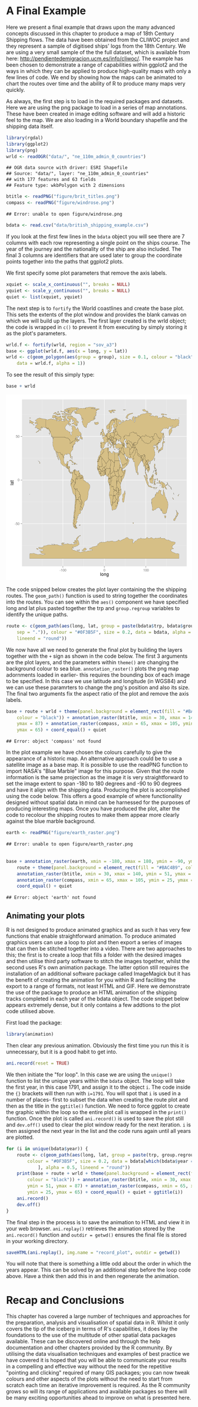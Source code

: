 A Final Example
===============

Here we present a final example that draws upon the many advanced concepts discussed in 
this chapter to produce a map of 18th Century Shipping flows. The data have been obtained 
from the CLIWOC project and they represent a sample of digitised ships' logs from the 18th Century. 
We are using a very small sample of the the full dataset, which is available from here: 
http://pendientedemigracion.ucm.es/info/cliwoc/. 
The example has been chosen to demonstrate a range of capabilities 
within ggplot2 and the ways in which they can be applied to produce 
high-quality maps with only a few lines of code. 
We end by showing how the maps can be animated to chart
the routes over time and the ability of R to produce many maps very quickly.

As always, the first step is to load in the required packages and datasets. Here we are using the png package to load in a series of map annotations. These have been created in image editing software and will add a historic feel to the map. We are also loading in a World boundary shapefile and the shipping data itself. 


```r
library(rgdal)
library(ggplot2)
library(png)
wrld <- readOGR("data/", "ne_110m_admin_0_countries")
```

```
## OGR data source with driver: ESRI Shapefile 
## Source: "data/", layer: "ne_110m_admin_0_countries"
## with 177 features and 63 fields
## Feature type: wkbPolygon with 2 dimensions
```

```r
btitle <- readPNG("figure/brit_titles.png")
compass <- readPNG("figure/windrose.png")
```

```
## Error: unable to open figure/windrose.png
```

```r
bdata <- read.csv("data/british_shipping_example.csv")
```


If you look at the first few lines in the `bdata` object you will see there are 7 columns with each row representing a single point on the ships course. The year of the journey and the nationality of the ship are also included. The final 3 columns are identifiers that are used later to group the coordinate points together into the paths that ggplot2 plots.

We first specify some plot parameters that remove the axis labels.


```r
xquiet <- scale_x_continuous("", breaks = NULL)
yquiet <- scale_y_continuous("", breaks = NULL)
quiet <- list(xquiet, yquiet)
```


The next step is to `fortify` the World coastlines and create the base plot. This sets the extents of the plot window and provides the blank canvas on which we will build up the layers. The first layer created is the wrld object; the code is wrapped in `c()` to prevent it from executing by simply storing it as the plot's parameters. 


```r
wrld.f <- fortify(wrld, region = "sov_a3")
base <- ggplot(wrld.f, aes(x = long, y = lat))
wrld <- c(geom_polygon(aes(group = group), size = 0.1, colour = "black", fill = "#D6BF86", 
    data = wrld.f, alpha = 1))
```


To see the result of this simply type:


```r
base + wrld
```

![plot of chunk World Map](figure/World_Map.png) 


The code snipped below creates the plot layer containing the the shipping routes. The `geom_path()`
function is used to string together the coordinates into the routes. 
You can see within the `aes()` component we have specified long and 
lat plus pasted together the trp and `group.regroup` variables to identify the unique paths.


```r
route <- c(geom_path(aes(long, lat, group = paste(bdata$trp, bdata$group.regroup, 
    sep = ".")), colour = "#0F3B5F", size = 0.2, data = bdata, alpha = 0.5, 
    lineend = "round"))
```


We now have all we need to generate the final plot by building the layers together with the `+` sign as shown in the code below. The first 3 arguments are the plot layers, and the parameters within `theme()` are changing the background colour to sea blue. `annotation_raster()` plots the png map adornments loaded in earlier- this requires the bounding box of each image to be specified. In this case we use latitude and longitude (in WGS84) and we can use these paramrters to change the png's position and also its size. The final two arguments fix the aspect ratio of the plot and remove the axis labels. 


```r
base + route + wrld + theme(panel.background = element_rect(fill = "#BAC4B9", 
    colour = "black")) + annotation_raster(btitle, xmin = 30, xmax = 140, ymin = 51, 
    ymax = 87) + annotation_raster(compass, xmin = 65, xmax = 105, ymin = 25, 
    ymax = 65) + coord_equal() + quiet
```

```
## Error: object 'compass' not found
```


In the plot example we have chosen the colours carefully to give the appearance of a historic map. 
An alternative approach could be to use a satellite image as a base map. It is possible to use 
the readPNG function to import NASA's "Blue Marble" image for this purpose. Given that the 
route information is the same projection as the image it is very straightforward to set the 
image extent to span -180 to 180 degrees and -90 to 90 degrees and have it align with the 
shipping data. Producing the plot is accomplished using the code below. This offers a good 
example of where functionality designed without spatial data in mind can be harnessed for 
the purposes of producing interesting maps. Once you have produced the plot, alter the code 
to recolour the shipping routes to make them appear more clearly against the blue marble background. 


```r
earth <- readPNG("figure/earth_raster.png")
```

```
## Error: unable to open figure/earth_raster.png
```

```r

base + annotation_raster(earth, xmin = -180, xmax = 180, ymin = -90, ymax = 90) + 
    route + theme(panel.background = element_rect(fill = "#BAC4B9", colour = "black")) + 
    annotation_raster(btitle, xmin = 30, xmax = 140, ymin = 51, ymax = 87) + 
    annotation_raster(compass, xmin = 65, xmax = 105, ymin = 25, ymax = 65) + 
    coord_equal() + quiet
```

```
## Error: object 'earth' not found
```


## Animating your plots


R is not designed to produce animated graphics and as such it has very few functions 
that enable straightforward animation. To produce animated graphics users can 
use a loop to plot and then export a series of images that can then be 
stitched together into a video. There are two approaches to this; the 
first is to create a loop that fills a folder with the desired images 
and then utilise third party software to stitch the images together, 
whilst the second uses R's own animation package. The latter option
still requires the installation of an additional software package
called ImageMagick but it has the benefit of creating the animation 
for you within R and faciliting the export to a range of formats,
not least HTML and GIF. Here we demonstrate the use of the package
to produce an HTML animation of the shipping tracks completed in
each year of the bdata object. The code snippet below appears 
extremely dense, but it only contains a few addtions to the 
plot code utilised above.

First load the package:


```r
library(animation)
```


Then clear any previous animation. Obviously the first time you run this it is unnecessary, but it is a good habit to get into.


```r
ani.record(reset = TRUE)
```


We then initiate the "for loop". In this case we are using the `unique()` function to list the unique years within the `bdata` object. The loop will take the first year, in this case 1791, and assign it to the object `i`. The code inside the `{}` brackets will then run with `i=1791`. You will spot that `i` is used in a number of places- first to subset the data when creating the route plot and then as the title in the `ggtitle()` function. We need to force ggplot to create the graphic within the loop so the entire plot call is wrapped in the `print()` function. Once the plot is called `ani.record()` is used to save the plot still and `dev.off()` used to clear the plot window ready for the next iteration. `i` is then assigned the next year in the list and the code runs again until all years are plotted.


```r
for (i in unique(bdata$year)) {
    route <- c(geom_path(aes(long, lat, group = paste(trp, group.regroup, sep = ".")), 
        colour = "#0F3B5F", size = 0.2, data = bdata[which(bdata$year == i), 
            ], alpha = 0.5, lineend = "round"))
    print(base + route + wrld + theme(panel.background = element_rect(fill = "#BAC4B9", 
        colour = "black")) + annotation_raster(btitle, xmin = 30, xmax = 140, 
        ymin = 51, ymax = 87) + annotation_raster(compass, xmin = 65, xmax = 105, 
        ymin = 25, ymax = 65) + coord_equal() + quiet + ggtitle(i))
    ani.record()
    dev.off()
}
```

       
The final step in the process is to save the animation to HTML and view it in your web browser. `ani.replay()` retrieves the animation stored by the `ani.record()` function and `outdir = getwd()` ensures the final file is stored in your working directory.



```r
saveHTML(ani.replay(), img.name = "record_plot", outdir = getwd())
```


You will note that there is something a little odd about the order in which the years appear. This can be solved by an additional step before the loop code above. Have a think then add this in and then regenerate the animation.  

Recap and Conclusions
=====================

This chapter has covered a large number of techniques and approaches for the preparation, analysis and visualisation of spatial data in R. Whilst it  only covers the tip of the iceberg in terms of R's capabilities, it does lay the foundations to the use of the multitude of other spatial data packages available. These can be discovered online and through the help documentation and other chapters provided by the R community. By utilising the data visualisation techniques and examples of best practice we have covered it is hoped that you will be able to communicate your results in a compelling and effective way without the need for the repetitive "pointing and clicking" required of many GIS packages; you can now tweak colours and other aspects of the plots without the need to start from scratch each time an iterative improvement is required. As the R community grows so will its range of applications and available packages so there will be many exciting opportunities ahead to improve on what is presented here.
